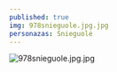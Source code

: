 ```yaml
---
published: true
img: 978snieguole.jpg.jpg
personazas: Snieguolė
---
```

![978snieguole.jpg.jpg]({{site.baseurl}}/img/personazai/978snieguole.jpg.jpg)
